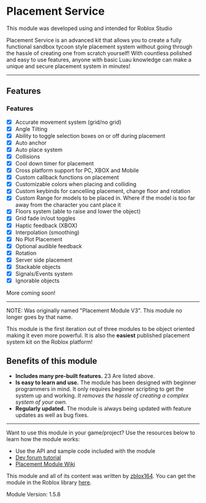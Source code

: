 # Placement Service

This module was developed using and intended for Roblox Studio

Placement Service is an advanced kit that allows you to create a fully functional sandbox tycoon style placement system without going through the hassle of creating one from scratch yourself! With countless polished and easy to use features, anyone with basic Luau knowledge can make a unique and secure placement system in minutes!

---

## Features

### **Features**
- [x] Accurate movement system (grid/no grid)
- [x] Angle Tilting
- [x] Ability to toggle selection boxes on or off during placement
- [x] Auto anchor
- [x] Auto place system
- [x] Collisions
- [x] Cool down timer for placement
- [x] Cross platform support for PC, XBOX and Mobile
- [x] Custom callback functions on placement
- [x] Customizable colors when placing and colliding
- [x] Custom keybinds for cancelling placement, change floor and rotation
- [x] Custom Range for models to be placed in. Where if the model is too far away from the character you cant place it
- [x] Floors system (able to raise and lower the object)
- [x] Grid fade in/out toggles
- [x] Haptic feedback (XBOX)
- [x] Interpolation (smoothing)
- [x] No Plot Placement
- [x] Optional audible feedback
- [x] Rotation
- [x] Server side placement
- [x] Stackable objects
- [x] Signals/Events system
- [x] Ignorable objects

More coming soon!

---

NOTE: Was originally named "Placement Module V3". This module no longer goes by that name.

This module is the first iteration out of three modules to be object oriented making it even more powerful. It is also the **easiest** published placement system kit on the Roblox platform! 

## Benefits of this module

- **Includes many pre-built features.** 23 Are listed above.
- **Is easy to learn and use.** The module has been designed with beginner programmers in mind. It only requires beginner scripting to get the system up and working. *It removes the hassle of creating a complex system of your own.*
- **Regularly updated.** The module is always being updated with feature updates as well as bug fixes.

---

Want to use this module in your game/project? Use the resources below to learn how the module works:

- Use the API and sample code included with the module
- [Dev forum tutorial](https://devforum.roblox.com/t/how-to-use-placement-service/698753)
- [Placement Module Wiki](https://zblox164.github.io/PlacementService/)

This module and all of its content was written by [zblox164](https://www.roblox.com/users/60715914/profile). You can get the module in the Roblox library [here](https://www.roblox.com/library/5073110873/Placement-Service).

Module Version: 1.5.8
